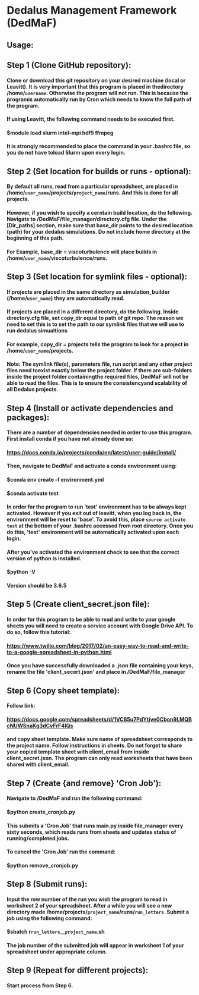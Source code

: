# Dedalus Management Framework (DedMaF)

## Usage:

## Step 1 (Clone GitHub repository):
#### Clone or download this git repository on your desired machine (local or Leavitt).  It is very important that this program is placed in thedirectory /home/`username`.  Otherwise the program will not run.  This is because the programis automatically run by Cron which needs to know the full path of the program.

#### If using Leavitt, the following command needs to be executed first.

#### $module load slurm intel-mpi hdf5 ffmpeg

#### It is strongly recommended to place the command in your .bashrc file, so you do not have toload Slurm upon every login.

## Step 2 (Set location for builds or runs - optional):

#### By default all runs, read from a particular spreadsheet, are placed in /home/`user_name`/projects/`project_name`/runs. And this is done for all projects. 

#### However, if you wish to specify a cerntain build location, do the following. Navigate to /DedMaF/file_manager/directory.cfg file.  Under the [Dir_paths] section, make sure that base_dir points to the desired location (path) for your dedalus simulations.  Do not include home directory at the beginning of this path.  

#### For Example, base_dir = viscoturbulence will place builds in /home/`user_name`/viscoturbulence/runs. 

## Step 3 (Set location for symlink files - optional):

#### If projects are placed in the same directory as simulation_builder (/home/`user_name`) they are automatically read.

#### If projects are placed in a different directory, do the following. Inside directory.cfg file, set copy_dir equal to path of git repo.  The reason we need to set this is to set the path to our symlink files that we will use to run dedalus simualtions  

#### For example, copy_dir = projects tells the program to look for a project in /home/`user_name`/projects.

#### Note: The symlink file(s), parameters file, run script and any other project files need toexist exactly below the project folder.  If there are sub-folders inside the project folder containingthe required files, DedMaF will not be able to read the files.  This is to ensure the consistencyand scalability of all Dedalus projects.

## Step 4 (Install or activate dependencies and packages):

#### There are a number of dependencies needed in order to use this program. First install conda if you have not already done so:

#### https://docs.conda.io/projects/conda/en/latest/user-guide/install/ 

#### Then, navigate to DedMaF and activate a conda environment using:

#### $conda env create -f environment.yml
#### $conda activate test

#### In order for the program to run 'test' environment has to be always kept activated. However if you exit out of leavitt, when you log back in, the environment will be reset to 'base'. To avoid this, place `source activate test` at the bottom of your .bashrc accessed from root directory. Once you do this, 'test' environment will be automatically activated upon each login.

#### After you've activated the environment check to see that the correct version of python is installed.  

#### $python -V

#### Version should be 3.6.5

## Step 5 (Create client_secret.json file):

#### In order for this program to be able to read and write to your google sheets you will need to create a service account with Google Drive API. To do so, follow this tutorial:  

#### https://www.twilio.com/blog/2017/02/an-easy-way-to-read-and-write-to-a-google-spreadsheet-in-python.html

#### Once you have successfully downloaded a .json file containing your keys, rename the file 'client_secert.json' and place in /DedMaF/file_manager

## Step 6 (Copy sheet template):

#### Follow link:

#### https://docs.google.com/spreadsheets/d/1VC85u7PdYtjve0Cbon9LMQBcNUWSnaKg3dCvFrF4IQs 

#### and copy sheet template. Make sure name of spreadsheet corresponds to the project name. Follow instructions in sheets. Do not forget to share your copied template sheet with client_email from inside client_secret.json. The program can only read worksheets that have been shared with client_email.

## Step 7 (Create {and remove} 'Cron Job'):

#### Navigate to /DedMaF and run the following command:

#### $python create_cronjob.py

#### This submits a 'Cron Job' that runs main.py inside file_manager every sixty seconds, which reads runs from sheets and updates status of running/completed jobs.

#### To cancel the 'Cron Job' run the command:

#### $python remove_cronjob.py

## Step 8 (Submit runs):

#### Input the row number of the run you wish the program to read in worksheet 2 of your spreadsheet. After a while you will see a new directory made /home/projects/`project_name`/runs/`run_letters`. Submit a job using the following command:

#### $sbatch r`run_letters`__`project_name`.sh

#### The job number of the submitted job will appear in worksheet 1 of your spreadsheet under appropriate column.

## Step 9 (Repeat for different projects):

#### Start process from Step 6.
